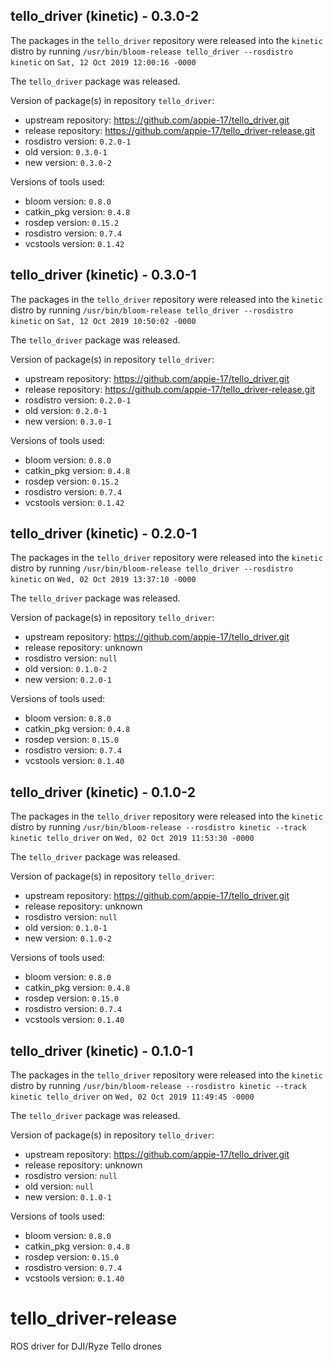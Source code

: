 ## tello_driver (kinetic) - 0.3.0-2

The packages in the `tello_driver` repository were released into the `kinetic` distro by running `/usr/bin/bloom-release tello_driver --rosdistro kinetic` on `Sat, 12 Oct 2019 12:00:16 -0000`

The `tello_driver` package was released.

Version of package(s) in repository `tello_driver`:

- upstream repository: https://github.com/appie-17/tello_driver.git
- release repository: https://github.com/appie-17/tello_driver-release.git
- rosdistro version: `0.2.0-1`
- old version: `0.3.0-1`
- new version: `0.3.0-2`

Versions of tools used:

- bloom version: `0.8.0`
- catkin_pkg version: `0.4.8`
- rosdep version: `0.15.2`
- rosdistro version: `0.7.4`
- vcstools version: `0.1.42`


## tello_driver (kinetic) - 0.3.0-1

The packages in the `tello_driver` repository were released into the `kinetic` distro by running `/usr/bin/bloom-release tello_driver --rosdistro kinetic` on `Sat, 12 Oct 2019 10:50:02 -0000`

The `tello_driver` package was released.

Version of package(s) in repository `tello_driver`:

- upstream repository: https://github.com/appie-17/tello_driver.git
- release repository: https://github.com/appie-17/tello_driver-release.git
- rosdistro version: `0.2.0-1`
- old version: `0.2.0-1`
- new version: `0.3.0-1`

Versions of tools used:

- bloom version: `0.8.0`
- catkin_pkg version: `0.4.8`
- rosdep version: `0.15.2`
- rosdistro version: `0.7.4`
- vcstools version: `0.1.42`


## tello_driver (kinetic) - 0.2.0-1

The packages in the `tello_driver` repository were released into the `kinetic` distro by running `/usr/bin/bloom-release tello_driver --rosdistro kinetic` on `Wed, 02 Oct 2019 13:37:10 -0000`

The `tello_driver` package was released.

Version of package(s) in repository `tello_driver`:

- upstream repository: https://github.com/appie-17/tello_driver.git
- release repository: unknown
- rosdistro version: `null`
- old version: `0.1.0-2`
- new version: `0.2.0-1`

Versions of tools used:

- bloom version: `0.8.0`
- catkin_pkg version: `0.4.8`
- rosdep version: `0.15.0`
- rosdistro version: `0.7.4`
- vcstools version: `0.1.40`


## tello_driver (kinetic) - 0.1.0-2

The packages in the `tello_driver` repository were released into the `kinetic` distro by running `/usr/bin/bloom-release --rosdistro kinetic --track kinetic tello_driver` on `Wed, 02 Oct 2019 11:53:30 -0000`

The `tello_driver` package was released.

Version of package(s) in repository `tello_driver`:

- upstream repository: https://github.com/appie-17/tello_driver.git
- release repository: unknown
- rosdistro version: `null`
- old version: `0.1.0-1`
- new version: `0.1.0-2`

Versions of tools used:

- bloom version: `0.8.0`
- catkin_pkg version: `0.4.8`
- rosdep version: `0.15.0`
- rosdistro version: `0.7.4`
- vcstools version: `0.1.40`


## tello_driver (kinetic) - 0.1.0-1

The packages in the `tello_driver` repository were released into the `kinetic` distro by running `/usr/bin/bloom-release --rosdistro kinetic --track kinetic tello_driver` on `Wed, 02 Oct 2019 11:49:45 -0000`

The `tello_driver` package was released.

Version of package(s) in repository `tello_driver`:

- upstream repository: https://github.com/appie-17/tello_driver.git
- release repository: unknown
- rosdistro version: `null`
- old version: `null`
- new version: `0.1.0-1`

Versions of tools used:

- bloom version: `0.8.0`
- catkin_pkg version: `0.4.8`
- rosdep version: `0.15.0`
- rosdistro version: `0.7.4`
- vcstools version: `0.1.40`


# tello_driver-release
ROS driver for DJI/Ryze Tello drones

